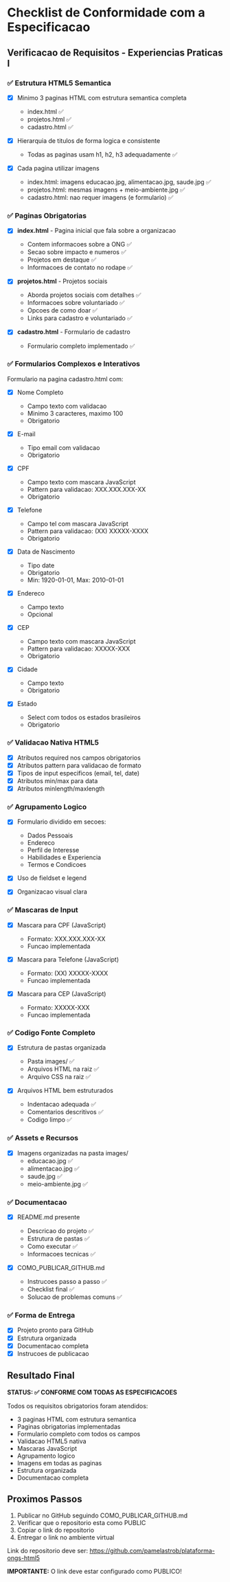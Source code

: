# Checklist de Conformidade com a Especificacao

## Verificacao de Requisitos - Experiencias Praticas I

### ✅ Estrutura HTML5 Semantica

- [x] Minimo 3 paginas HTML com estrutura semantica completa
  - index.html ✅
  - projetos.html ✅
  - cadastro.html ✅

- [x] Hierarquia de titulos de forma logica e consistente
  - Todas as paginas usam h1, h2, h3 adequadamente ✅

- [x] Cada pagina utilizar imagens
  - index.html: imagens educacao.jpg, alimentacao.jpg, saude.jpg ✅
  - projetos.html: mesmas imagens + meio-ambiente.jpg ✅
  - cadastro.html: nao requer imagens (e formulario) ✅

### ✅ Paginas Obrigatorias

- [x] **index.html** - Pagina inicial que fala sobre a organizacao
  - Contem informacoes sobre a ONG ✅
  - Secao sobre impacto e numeros ✅
  - Projetos em destaque ✅
  - Informacoes de contato no rodape ✅

- [x] **projetos.html** - Projetos sociais
  - Aborda projetos sociais com detalhes ✅
  - Informacoes sobre voluntariado ✅
  - Opcoes de como doar ✅
  - Links para cadastro e voluntariado ✅

- [x] **cadastro.html** - Formulario de cadastro
  - Formulario completo implementado ✅

### ✅ Formularios Complexos e Interativos

Formulario na pagina cadastro.html com:

- [x] Nome Completo
  - Campo texto com validacao
  - Minimo 3 caracteres, maximo 100
  - Obrigatorio

- [x] E-mail
  - Tipo email com validacao
  - Obrigatorio

- [x] CPF
  - Campo texto com mascara JavaScript
  - Pattern para validacao: XXX.XXX.XXX-XX
  - Obrigatorio

- [x] Telefone
  - Campo tel com mascara JavaScript
  - Pattern para validacao: (XX) XXXXX-XXXX
  - Obrigatorio

- [x] Data de Nascimento
  - Tipo date
  - Obrigatorio
  - Min: 1920-01-01, Max: 2010-01-01

- [x] Endereco
  - Campo texto
  - Opcional

- [x] CEP
  - Campo texto com mascara JavaScript
  - Pattern para validacao: XXXXX-XXX
  - Obrigatorio

- [x] Cidade
  - Campo texto
  - Obrigatorio

- [x] Estado
  - Select com todos os estados brasileiros
  - Obrigatorio

### ✅ Validacao Nativa HTML5

- [x] Atributos required nos campos obrigatorios
- [x] Atributos pattern para validacao de formato
- [x] Tipos de input especificos (email, tel, date)
- [x] Atributos min/max para data
- [x] Atributos minlength/maxlength

### ✅ Agrupamento Logico

- [x] Formulario dividido em secoes:
  - Dados Pessoais
  - Endereco
  - Perfil de Interesse
  - Habilidades e Experiencia
  - Termos e Condicoes

- [x] Uso de fieldset e legend
- [x] Organizacao visual clara

### ✅ Mascaras de Input

- [x] Mascara para CPF (JavaScript)
  - Formato: XXX.XXX.XXX-XX
  - Funcao implementada

- [x] Mascara para Telefone (JavaScript)
  - Formato: (XX) XXXXX-XXXX
  - Funcao implementada

- [x] Mascara para CEP (JavaScript)
  - Formato: XXXXX-XXX
  - Funcao implementada

### ✅ Codigo Fonte Completo

- [x] Estrutura de pastas organizada
  - Pasta images/ ✅
  - Arquivos HTML na raiz ✅
  - Arquivo CSS na raiz ✅

- [x] Arquivos HTML bem estruturados
  - Indentacao adequada ✅
  - Comentarios descritivos ✅
  - Codigo limpo ✅

### ✅ Assets e Recursos

- [x] Imagens organizadas na pasta images/
  - educacao.jpg ✅
  - alimentacao.jpg ✅
  - saude.jpg ✅
  - meio-ambiente.jpg ✅

### ✅ Documentacao

- [x] README.md presente
  - Descricao do projeto ✅
  - Estrutura de pastas ✅
  - Como executar ✅
  - Informacoes tecnicas ✅

- [x] COMO_PUBLICAR_GITHUB.md
  - Instrucoes passo a passo ✅
  - Checklist final ✅
  - Solucao de problemas comuns ✅

### ✅ Forma de Entrega

- [x] Projeto pronto para GitHub
- [x] Estrutura organizada
- [x] Documentacao completa
- [x] Instrucoes de publicacao

## Resultado Final

**STATUS: ✅ CONFORME COM TODAS AS ESPECIFICACOES**

Todos os requisitos obrigatorios foram atendidos:
- 3 paginas HTML com estrutura semantica
- Paginas obrigatorias implementadas
- Formulario completo com todos os campos
- Validacao HTML5 nativa
- Mascaras JavaScript
- Agrupamento logico
- Imagens em todas as paginas
- Estrutura organizada
- Documentacao completa

## Proximos Passos

1. Publicar no GitHub seguindo COMO_PUBLICAR_GITHUB.md
2. Verificar que o repositorio esta como PUBLIC
3. Copiar o link do repositorio
4. Entregar o link no ambiente virtual

Link do repositorio deve ser:
https://github.com/pamelastrob/plataforma-ongs-html5

**IMPORTANTE:** O link deve estar configurado como PUBLICO!


